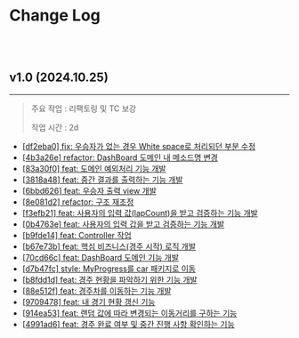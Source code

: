 # Change Log

<br>
<br>

## v1.0 (2024.10.25)

---

> 주요 작업 : 리팩토링 및 TC 보강
>
> 작업 시간 : 2d

- [[df2eba0] fix: 우승자가 없는 경우 White space로 처리되던 부분 수정](https://github.com/Gilbert9172/java-racingcar-7/commit/df2eba0)
- [[4b3a26e] refactor: DashBoard 도메인 내 메소드명 변경](https://github.com/Gilbert9172/java-racingcar-7/commit/4b3a26e)
- [[83a30f0] feat: 도메인 예외처리 기능 개발](https://github.com/Gilbert9172/java-racingcar-7/commit/83a30f0)
- [[3818a48] feat: 중간 결과를 출력하는 기능 개발](https://github.com/Gilbert9172/java-racingcar-7/commit/3818a48)
- [[6bbd626] feat: 우승자 출력 view 개발](https://github.com/Gilbert9172/java-racingcar-7/commit/6bbd626)
- [[8e081d2] refactor: 구조 재조정](https://github.com/Gilbert9172/java-racingcar-7/commit/8e081d2)
- [[f3efb21] feat: 사용자의 입력 값(lapCount)을 받고 검증하는 기능 개발](https://github.com/Gilbert9172/java-racingcar-7/commit/f3efb21)
- [[0b4763e] feat: 사용자의 입력 갑을 받고 검증하는 기능 개발](https://github.com/Gilbert9172/java-racingcar-7/commit/0b4763e)
- [[b9fde14] feat: Controller 작업](https://github.com/Gilbert9172/java-racingcar-7/commit/b9fde14)
- [[b67e73b] feat: 핵심 비즈니스(경주 시작) 로직 개발](https://github.com/Gilbert9172/java-racingcar-7/commit/b67e73b)
- [[70cd66c] feat: DashBoard 도메인 기능 개발](https://github.com/Gilbert9172/java-racingcar-7/commit/70cd66c)
- [[d7b47fc] style: MyProgress를 car 패키지로 이동](https://github.com/Gilbert9172/java-racingcar-7/commit/d7b47fc)
- [[b8fdd1d] feat: 경주 현황을 파악하기 위한 기능 개발](https://github.com/Gilbert9172/java-racingcar-7/commit/b8fdd1d)
- [[88e512f] feat: 경주차를 이동하는 기능 개발](https://github.com/Gilbert9172/java-racingcar-7/commit/88e512f)
- [[9709478] feat: 내 경기 현황 갱신 기능](https://github.com/Gilbert9172/java-racingcar-7/commit/9709478)
- [[914ea53] feat: 랜덤 값에 따라 변경되는 이동거리를 구하는 기능](https://github.com/Gilbert9172/java-racingcar-7/commit/914ea53)
- [[4991ad6] feat: 경주 완료 여부 및 중간 진행 사항 확인하는 기능](https://github.com/Gilbert9172/java-racingcar-7/commit/4991ad6) 